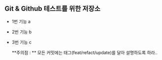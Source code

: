 ## Git & Github 테스트를 위한 저장소
* 1번 기능 a
* 2번 기능 b
* 3번 기능 c
  <br>

  **주의점 : ** 모든 커밋에는 태그(feat/refact/update)를 달아 설명하도록 하라..
